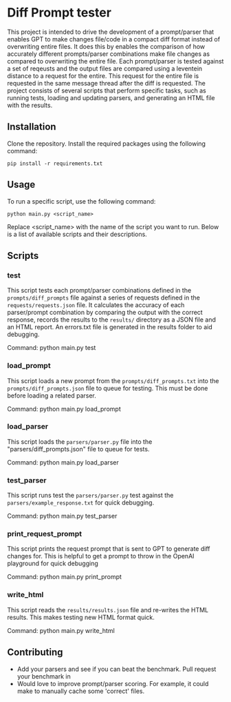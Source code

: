 # Diff Prompt tester
This project is intended to drive the development of a prompt/parser that enables GPT to make changes file/code in a compact diff format instead of overwriting entire files. It does this by enables the comparison of how accurately different prompts/parser combinations make file changes as compared to overwriting the entire file. Each prompt/parser is tested against a set of reqeusts and the output files are compared using a leventein distance to a request for the entire. This request for the entire file is requested in the same message thread after the diff is requested. The project consists of several scripts that perform specific tasks, such as running tests, loading and updating parsers, and generating an HTML file with the results.

## Installation
Clone the repository.
Install the required packages using the following command:
```
pip install -r requirements.txt
```

## Usage
To run a specific script, use the following command:
```
python main.py <script_name>
```
Replace <script_name> with the name of the script you want to run. Below is a list of available scripts and their descriptions.

## Scripts

### test
This script tests each prompt/parser combinations defined in the `prompts/diff_prompts` file against a series of requests defined in the `requests/requests.json` file. It calculates the accuracy of each parser/prompt combination by comparing the output with the correct response, records the results to the `results/` directory as a JSON file and an HTML report. An errors.txt file is generated in the results folder to aid debugging.

Command: python main.py test

### load_prompt
This script loads a new prompt from the `prompts/diff_prompts.txt` into the `prompts/diff_prompts.json` file to queue for testing. This must be done before loading a related parser.

Command: python main.py load_prompt

### load_parser
This script loads the `parsers/parser.py` file into the "parsers/diff_prompts.json" file to queue for tests.

Command: python main.py load_parser

### test_parser
This script runs test the `parsers/parser.py` test against the `parsers/example_response.txt` for quick debugging.

Command: python main.py test_parser

### print_request_prompt
This script prints the request prompt that is sent to GPT to generate diff changes for. This is helpful to get a prompt to throw in the OpenAI playground for quick debugging

Command: python main.py print_prompt

### write_html
This script reads the `results/results.json` file and re-writes the HTML results. This makes testing new HTML format quick.

Command: python main.py write_html


## Contributing
- Add your parsers and see if you can beat the benchmark. Pull request your benchmark in
- Would love to improve prompt/parser scoring. For example, it could make to manually cache some 'correct' files.